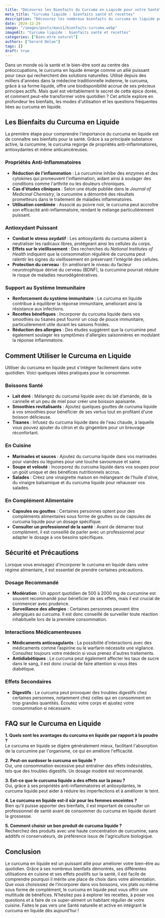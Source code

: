 ```yaml
---
title: "Découvrez les Bienfaits du Curcuma en Liquide pour votre Santé"
meta_title: "Curcuma liquide : bienfaits santé et recettes"
description: "Découvrez les nombreux bienfaits du curcuma en liquide pour votre santé, ses applications et des recettes faciles à réaliser."
date: 2024-12-29
image: "/images/posts/mass1/bienfaits-curcuma.webp"
imageAlt: "Curcuma liquide : bienfaits santé et recettes"
categories: ["Bien-etre naturel"]
authors: ["Gerard Delao"]
tags: []
draft: true
---
```


Dans un monde où la santé et le bien-être sont au centre des préoccupations, le curcuma en liquide émerge comme un allié puissant pour ceux qui recherchent des solutions naturelles. Utilisé depuis des milliers d'années dans la médecine traditionnelle indienne, le curcuma, grâce à sa forme liquide, offre une biodisponibilité accrue de ses précieux principes actifs. Mais quel est véritablement le secret de cette épice dorée, et comment peut-elle transformer votre quotidien ? Cet article explore en profondeur les bienfaits, les modes d'utilisation et les questions fréquentes liées au curcuma en liquide. 

## Les Bienfaits du Curcuma en Liquide

La première étape pour comprendre l'importance du curcuma en liquide est de connaître ses bienfaits pour la santé. Grâce à sa principale substance active, la curcumine, le curcuma regorge de propriétés anti-inflammatoires, antioxydantes et même anticancéreuses.

### Propriétés Anti-Inflammatoires

- **Réduction de l'inflammation** : La curcumine inhibe des enzymes et des cytokines qui promeuvent l'inflammation, aidant ainsi à soulager des conditions comme l'arthrite ou les douleurs chroniques.
- **Cas d'études cliniques** : Selon une étude publiée dans le *Journal of Medicinal Chemistry*, la curcumine a démontré des résultats prometteurs dans le traitement de maladies inflammatoires.
- **Utilisation combinée** : Associé au poivre noir, le curcuma peut accroître son efficacité anti-inflammatoire, rendant le mélange particulièrement puissant.

### Antioxydant Puissant

- **Combat le stress oxydatif** : Les antioxydants du curcuma aident à neutraliser les radicaux libres, protégeant ainsi les cellules du corps.
- **Effets sur le vieillissement** : Des recherches du *National Institutes of Health* indiquent que la consommation régulière de curcuma peut ralentir les signes du vieillissement en préservant l'intégrité des cellules.
- **Protection du cerveau** : En améliorant le niveau du facteur neurotrophique dérivé du cerveau (BDNF), la curcumine pourrait réduire le risque de maladies neurodégénératives.

### Support au Système Immunitaire

- **Renforcement du système immunitaire** : Le curcuma en liquide contribue à équilibrer la réponse immunitaire, améliorant ainsi la résistance aux infections.
- **Recettes bénéfiques** : Incorporer du curcuma liquide dans vos smoothies ou tisanes peut fournir un coup de pouce immunitaire, particulièrement utile durant les saisons froides.
- **Réduction des allergies** : Des études suggèrent que la curcumine peut également soulager les symptômes d'allergies saisonnières en modulant la réponse inflammatoire.

## Comment Utiliser le Curcuma en Liquide

Utiliser du curcuma en liquide peut s'intégrer facilement dans votre quotidien. Voici quelques idées pratiques pour le consommer.

### Boissons Santé

- **Lait doré** : Mélangez du curcuma liquide avec du lait d’amande, de la cannelle et un peu de miel pour créer une boisson apaisante.
- **Smoothies revitalisants** : Ajoutez quelques gouttes de curcuma liquide à vos smoothies pour bénéficier de ses vertus tout en profitant d'une boisson délicieuse.
- **Tisanes** : Infusez du curcuma liquide dans de l'eau chaude, à laquelle vous pouvez ajouter du citron et du gingembre pour un breuvage réconfortant.

### En Cuisine

- **Marinades et sauces** : Ajoutez du curcuma liquide dans vos marinades pour viandes ou légumes pour une touche savoureuse et saine.
- **Soupe et velouté** : Incorporez du curcuma liquide dans vos soupes pour un goût unique et des bénéfices nutritionnels accrus.
- **Salades** : Créez une vinaigrette maison en mélangeant de l'huile d'olive, du vinaigre balsamique et du curcuma liquide pour rehausser vos salades.

### En Complément Alimentaire

- **Capsules ou gouttes** : Certaines personnes optent pour des compléments alimentaires sous forme de gouttes ou de capsules de curcuma liquide pour un dosage spécifique.
- **Consulter un professionnel de la santé** : Avant de démarrer tout complément, il est conseillé de parler avec un professionnel pour adapter le dosage à vos besoins spécifiques.

## Sécurité et Précautions

Lorsque vous envisagez d'incorporer le curcuma en liquide dans votre régime alimentaire, il est essentiel de prendre certaines précautions.

### Dosage Recommandé

- **Modération** : Un apport quotidien de 500 à 2000 mg de curcumine est souvent recommandé pour bénéficier de ses effets, mais il est crucial de commencer avec prudence.
- **Surveillance des allergies** : Certaines personnes peuvent être allergiques au curcuma. Il est donc conseillé de surveiller toute réaction inhabituelle lors de la première consommation.

### Interactions Médicamenteuses

- **Médicaments anticoagulants** : La possibilité d’interactions avec des médicaments comme l’aspirine ou le warfarin nécessite une vigilance. Consultez toujours votre médecin si vous prenez d'autres traitements.
- **Antidiabétiques** : Le curcuma peut également affecter les taux de sucre dans le sang, il est donc crucial de faire attention si vous êtes diabétique.

### Effets Secondaires

- **Digestifs** : Le curcuma peut provoquer des troubles digestifs chez certaines personnes, notamment chez celles qui en consomment en trop grandes quantités. Écoutez votre corps et ajustez votre consommation si nécessaire.

## FAQ sur le Curcuma en Liquide

**1. Quels sont les avantages du curcuma en liquide par rapport à la poudre ?**  
Le curcuma en liquide se digère généralement mieux, facilitant l'absorption de la curcumine par l'organisme, ce qui en améliore l'efficacité.

**2. Peut-on surdoser le curcuma en liquide ?**  
Oui, une consommation excessive peut entraîner des effets indésirables, tels que des troubles digestifs. Un dosage modéré est recommandé.

**3. Est-ce que le curcuma liquide a des effets sur la peau ?**  
Oui, grâce à ses propriétés anti-inflammatoires et antioxydantes, le curcuma liquide peut aider à réduire les imperfections et à améliorer le teint.

**4. Le curcuma en liquide est-il sûr pour les femmes enceintes ?**  
Bien qu'il puisse apporter des bienfaits, il est important de consulter un professionnel de santé avant de consommer du curcuma en liquide durant la grossesse.

**5. Comment choisir un bon produit de curcuma liquide ?**  
Recherchez des produits avec une haute concentration de curcumine, sans additifs ni conservateurs, de préférence issus de l'agriculture biologique.

## Conclusion

Le curcuma en liquide est un puissant allié pour améliorer votre bien-être au quotidien. Grâce à ses nombreux bienfaits démontrés, ses différentes utilisations en cuisine et ses effets positifs sur la santé, il est facile de comprendre pourquoi il mérite une place de choix dans votre alimentation. Que vous choisissiez de l’incorporer dans vos boissons, vos plats ou même sous forme de complément, le curcuma en liquide peut vous offrir une multitude de bénéfices. N’hésitez pas à explorer les recettes, à poser vos questions et à faire de ce super-aliment un habitant régulier de votre cuisine. Faites le pas vers une Santé naturelle et active en intégrant le curcuma en liquide dès aujourd'hui !

